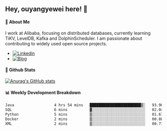 ## Hey, ouyangyewei here! :wave:

#### :rocket: About Me
I work at Alibaba, focusing on distributed databases, currently learning TiKV, LevelDB, Kafka and DolphinScheduler. I am passionate about contributing to widely used open source projects.

- [![Linkedin](https://img.shields.io/badge/LinkedIn-ouyangyewei-blue)](https://www.linkedin.com/in/ouyangyewei/)
- [![Blog](https://img.shields.io/badge/Blog-yeweiouyang-orange)](https://blog.csdn.net/yeweiouyang)

#### :star2: Github Stats
[![Anurag's GitHub stats](https://github-readme-stats.vercel.app/api?username=ouyangyewei&show_icons=true&cache_seconds=3600&theme=tokyonight)](https://github.com/anuraghazra/github-readme-stats)

#### :bar_chart: Weekly Development Breakdown
<!--START_SECTION:waka-->

```txt
Java                  4 hrs 54 mins   ███████████████████████▒░   93.90 %
SQL                   6 mins          ▓░░░░░░░░░░░░░░░░░░░░░░░░   02.04 %
Python                5 mins          ▒░░░░░░░░░░░░░░░░░░░░░░░░   01.67 %
Docker                2 mins          ▒░░░░░░░░░░░░░░░░░░░░░░░░   00.88 %
XML                   2 mins          ▒░░░░░░░░░░░░░░░░░░░░░░░░   00.71 %
```

<!--END_SECTION:waka-->
